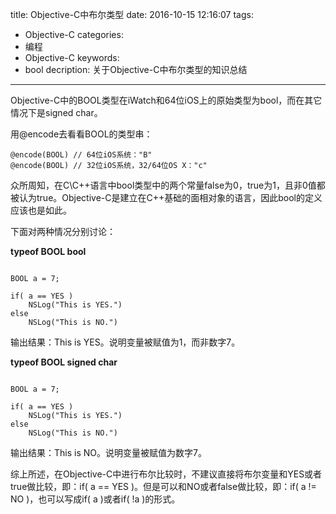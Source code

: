 title: Objective-C中布尔类型
date: 2016-10-15 12:16:07
tags: 
- Objective-C
categories: 
- 编程
- Objective-C
keywords: 
- bool
decription: 关于Objective-C中布尔类型的知识总结

---
 
 Objective-C中的BOOL类型在iWatch和64位iOS上的原始类型为bool，而在其它情况下是signed char。

<!-- more -->
 
用@encode去看看BOOL的类型串：

```objc
@encode(BOOL) // 64位iOS系统："B"
@encode(BOOL) // 32位iOS系统，32/64位OS X："c"
```

众所周知，在C\C++语言中bool类型中的两个常量false为0，true为1，且非0值都被认为true。Objective-C是建立在C++基础的面相对象的语言，因此bool的定义应该也是如此。

下面对两种情况分别讨论：

**typeof BOOL bool**

```objc

BOOL a = 7;

if( a == YES )
	NSLog("This is YES.")
else
	NSLog("This is NO.")

```

输出结果：This is YES。说明变量被赋值为1，而非数字7。

**typeof BOOL signed char**

```objc

BOOL a = 7;

if( a == YES )
	NSLog("This is YES.")
else
	NSLog("This is NO.")

```

输出结果：This is NO。说明变量被赋值为数字7。

综上所述，在Objective-C中进行布尔比较时，不建议直接将布尔变量和YES或者true做比较，即：if( a == YES )。但是可以和NO或者false做比较，即：if( a != NO )，也可以写成if( a )或者if( !a )的形式。